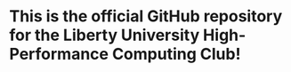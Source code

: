 # This is the official GitHub repository for the Liberty University High-Performance Computing Club!
